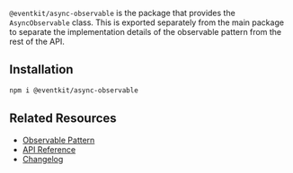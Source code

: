 `@eventkit/async-observable` is the package that provides the `AsyncObservable` class. This is exported separately from the main package to separate the implementation details of the observable pattern from the rest of the API.

## Installation

```sh
npm i @eventkit/async-observable
```

## Related Resources

- [Observable Pattern](https://hntrl.github.io/eventkit/guide/concepts/observable-pattern)
- [API Reference](https://hntrl.github.io/eventkit/reference/eventkit/AsyncObservable)
- [Changelog](./CHANGELOG.md)
